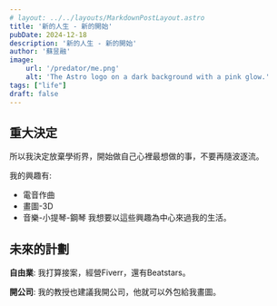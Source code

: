 ```yaml
---
# layout: ../../layouts/MarkdownPostLayout.astro
title: '新的人生 - 新的開始'
pubDate: 2024-12-18
description: '新的人生 - 新的開始'
author: '蘇昱融'
image:
    url: '/predator/me.png'
    alt: 'The Astro logo on a dark background with a pink glow.'
tags: ["life"]
draft: false
---
```


## 重大決定

所以我決定放棄學術界，開始做自己心裡最想做的事，不要再隨波逐流。

我的興趣有:
* 電音作曲
* 畫圖-3D
* 音樂-小提琴-鋼琴
我想要以這些興趣為中心來過我的生活。

## 未來的計劃

**自由業**: 我打算接案，經營Fiverr，還有Beatstars。

**開公司**: 我的教授也建議我開公司，他就可以外包給我畫圖。


<!-- 2. **Making Pages**: I then learned how to make pages by creating new `.astro` files and placing them in the `src/pages/` folder.

3. **Making Blog Posts**: This is my first blog post! I now have Astro pages and Markdown posts!

## What's next

I will finish the Astro tutorial, and then keep adding more posts. Watch this space for more to come. -->